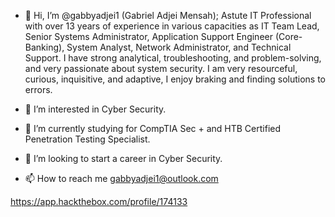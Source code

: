 - 👋 Hi, I’m @gabbyadjei1 (Gabriel Adjei Mensah); Astute IT Professional with over 13 years of experience in various capacities as  IT Team Lead, Senior Systems Administrator, Application Support Engineer (Core-Banking), System Analyst, Network Administrator, and Technical Support. I have strong analytical, troubleshooting, and problem-solving, and very passionate about system security. I am very resourceful, curious, inquisitive, and adaptive, I enjoy braking and finding solutions to errors.

- 👀 I’m interested in Cyber Security.
- 🌱 I’m currently studying for CompTIA Sec + and HTB Certified Penetration Testing Specialist.
- 💞️ I’m looking to start a career in Cyber Security.
- 📫 How to reach me gabbyadjei1@outlook.com

<!---
gabbyadjei1/gabbyadjei1 is a ✨ special ✨ repository because its `README.md` (this file) appears on your GitHub profile.
You can click the Preview link to take a look at your changes.
--->
https://app.hackthebox.com/profile/174133
